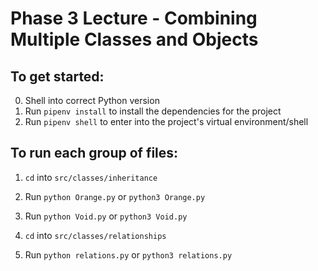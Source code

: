 # Phase 3 Lecture - Combining Multiple Classes and Objects

## To get started:

0. Shell into correct Python version
1. Run `pipenv install` to install the dependencies for the project
2. Run `pipenv shell` to enter into the project's virtual environment/shell

## To run each group of files:

1. `cd` into `src/classes/inheritance`
2. Run `python Orange.py` or `python3 Orange.py`
3. Run `python Void.py` or `python3 Void.py`

1. `cd` into `src/classes/relationships`
2. Run `python relations.py` or `python3 relations.py`